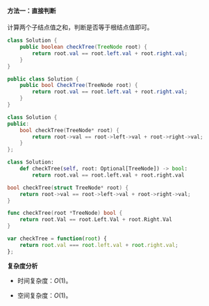 #### 方法一：直接判断

计算两个子结点值之和，判断是否等于根结点值即可。

```Java [sol1-Java]
class Solution {
    public boolean checkTree(TreeNode root) {
        return root.val == root.left.val + root.right.val;
    }
}
```

```C# [sol1-C#]
public class Solution {
    public bool CheckTree(TreeNode root) {
        return root.val == root.left.val + root.right.val;
    }
}
```

```C++ [sol1-C++]
class Solution {
public:
    bool checkTree(TreeNode* root) {
        return root->val == root->left->val + root->right->val;
    }
};
```

```Python [sol1-Python3]
class Solution:
    def checkTree(self, root: Optional[TreeNode]) -> bool:
        return root.val == root.left.val + root.right.val
```

```C [sol1-C]
bool checkTree(struct TreeNode* root) {
    return root->val == root->left->val + root->right->val;
}
```

```Go [sol1-Golang]
func checkTree(root *TreeNode) bool {
    return root.Val == root.Left.Val + root.Right.Val
}
```

```JavaScript [sol1-JavaScript]
var checkTree = function(root) {
    return root.val === root.left.val + root.right.val;
};
```

**复杂度分析**

- 时间复杂度：$O(1)$。

- 空间复杂度：$O(1)$。